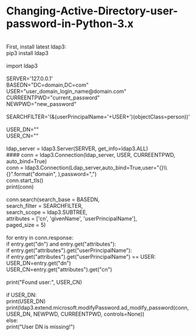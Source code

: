 # Changing-Active-Directory-user-password-in-Python-3.x
<br>
First, install latest ldap3:<br>
pip3 install ldap3


<br>
<br>import ldap3
<br>
<br>SERVER='127.0.0.1'
<br>BASEDN="DC=domain,DC=com"
<br>USER="user_domain_login_name@domain.com"
<br>CURREENTPWD="current_password"
<br>NEWPWD="new_password"
<br>
<br>SEARCHFILTER='(&(userPrincipalName='+USER+')(objectClass=person))'
<br>
<br>USER_DN=""
<br>USER_CN=""
<br>
<br>ldap_server = ldap3.Server(SERVER, get_info=ldap3.ALL)
<br>#### conn = ldap3.Connection(ldap_server, USER, CURREENTPWD, auto_bind=True)
<br>conn = ldap3.Connection(Ldap_server,auto_bind=True,user="{}\\{}".format("domain", <user>),password=",<password>")
<br>conn.start_tls()
<br>print(conn)
<br>
<br>conn.search(search_base = BASEDN,
<br>         search_filter = SEARCHFILTER,
<br>         search_scope = ldap3.SUBTREE,
<br>         attributes = ['cn', 'givenName', 'userPrincipalName'],
<br>         paged_size = 5)
<br>
<br>for entry in conn.response:
<br>    if entry.get("dn") and entry.get("attributes"):
<br>        if entry.get("attributes").get("userPrincipalName"):
<br>            if entry.get("attributes").get("userPrincipalName") == USER:
<br>                USER_DN=entry.get("dn")
<br>                USER_CN=entry.get("attributes").get("cn")
<br>
<br>print("Found user:", USER_CN)
<br>
<br>if USER_DN:
<br>    print(USER_DN)
<br>    print(ldap3.extend.microsoft.modifyPassword.ad_modify_password(conn, USER_DN, NEWPWD, CURREENTPWD,  controls=None))
<br>else:
<br>    print("User DN is missing!")
<br>
